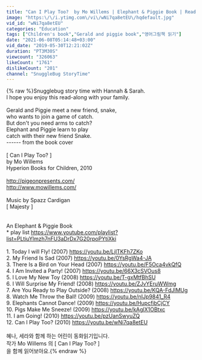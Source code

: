 ```yaml
---
title: "Can I Play Too?  by Mo Willems | Elephant & Piggie Book | Read Aloud Book for Kids"
image: "https:\/\/i.ytimg.com\/vi\/wNi7qa8etEU\/hqdefault.jpg"
vid_id: "wNi7qa8etEU"
categories: "Education"
tags: ["Children's book","Gerald and piggie book","영어그림책 읽기"]
date: "2021-06-08T05:14:48+03:00"
vid_date: "2019-05-30T12:21:02Z"
duration: "PT3M30S"
viewcount: "326063"
likeCount: "1761"
dislikeCount: "201"
channel: "SnuggleBug StoryTime"
---
```

{% raw %}Snugglebug story time with Hannah &amp; Sarah.<br />I hope you enjoy this read-along with your family.<br /><br />Gerald and Piggie meet a new friend, snake,<br />who wants to join a game of catch.<br />But don't you need arms to catch?<br />Elephant and Piggie learn to play <br />catch with their new friend Snake.<br />  ------ from the book cover<br /><br />[ Can I Play Too? ]<br />by Mo Willems<br />Hyperion Books for Children, 2010<br /><br /><a rel="nofollow" target="blank" href="http://pigeonpresents.com/">http://pigeonpresents.com/</a><br /><a rel="nofollow" target="blank" href="http://www.mowillems.com/">http://www.mowillems.com/</a><br /><br />Music by Spazz Cardigan<br />[ Majesty ]<br /><br /><br />An Elephant &amp; Piggie Book <br />* play list  <a rel="nofollow" target="blank" href="https://www.youtube.com/playlist?list=PLtiuYlmzh7nFU3aDrDx7G20rpoPYtiXki">https://www.youtube.com/playlist?list=PLtiuYlmzh7nFU3aDrDx7G20rpoPYtiXki</a><br /><br />1.  Today I will Fly!  (2007)  <a rel="nofollow" target="blank" href="https://youtu.be/LjlTKFh7ZKo">https://youtu.be/LjlTKFh7ZKo</a><br />2.  My Friend Is Sad (2007)  <a rel="nofollow" target="blank" href="https://youtu.be/0YsRgWa4-JA">https://youtu.be/0YsRgWa4-JA</a><br />3.  There Is a Bird on Your Head (2007)  <a rel="nofollow" target="blank" href="https://youtu.be/F5Oca4vkQfQ">https://youtu.be/F5Oca4vkQfQ</a><br />4.  I Am Invited a Party! (2007)  <a rel="nofollow" target="blank" href="https://youtu.be/66X3cSVOus8">https://youtu.be/66X3cSVOus8</a><br />5.  I Love My New Toy (2008)  <a rel="nofollow" target="blank" href="https://youtu.be/T-gxMtfBhSU">https://youtu.be/T-gxMtfBhSU</a><br />6. I Will Surprise My Friend! (2008)  <a rel="nofollow" target="blank" href="https://youtu.be/ZJvYEruWWmg">https://youtu.be/ZJvYEruWWmg</a><br />7. Are You Ready to Play Outside? (2008)  <a rel="nofollow" target="blank" href="https://youtu.be/KQA-FdJlMUg">https://youtu.be/KQA-FdJlMUg</a><br />8. Watch Me Throw the Ball! (2009) <a rel="nofollow" target="blank" href="https://youtu.be/nIJp9841_R4">https://youtu.be/nIJp9841_R4</a><br />9. Elephants Cannot Dance! (2009) <a rel="nofollow" target="blank" href="https://youtu.be/HupcfibCjCY">https://youtu.be/HupcfibCjCY</a><br />10. Pigs Make Me Sneeze! (2009) <a rel="nofollow" target="blank" href="https://youtu.be/kAglX1OBtxc">https://youtu.be/kAglX1OBtxc</a><br />11. I am Going! (2010)  <a rel="nofollow" target="blank" href="https://youtu.be/pzUanSwyuZQ">https://youtu.be/pzUanSwyuZQ</a><br />12. Can I Play Too? (2010) <a rel="nofollow" target="blank" href="https://youtu.be/wNi7qa8etEU">https://youtu.be/wNi7qa8etEU</a><br /><br />혜나, 세라와 함께 하는 어린이 동화읽기입니다.<br />작가 Mo Willems 의 [ Can I Play Too? ]<br />을 함께 읽어보아요.{% endraw %}
